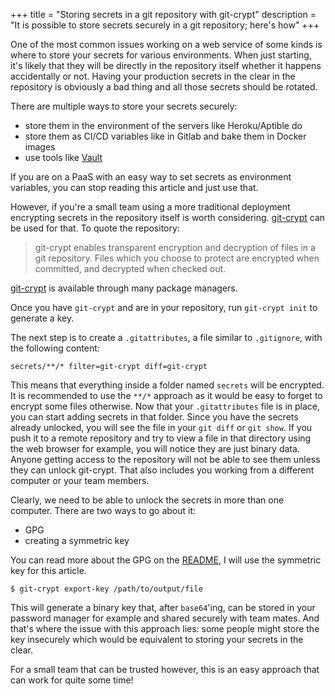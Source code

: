 +++
title = "Storing secrets in a git repository with git-crypt"
description = "It is possible to store secrets securely in a git repository; here's how"
+++

One of the most common issues working on a web service of some kinds is where to
store your secrets for various environments. When just starting, it's likely that
they will be directly in the repository itself whether it happens accidentally or not. Having your production secrets
 in the clear in the repository is obviously a bad thing and all those secrets should be rotated.

There are multiple ways to store your secrets securely:

- store them in the environment of the servers like Heroku/Aptible do
- store them as CI/CD variables like in Gitlab and bake them in Docker images
- use tools like [Vault](https://www.vaultproject.io/)

If you are on a PaaS with an easy way to set secrets as environment variables, you can stop reading this article and just use that.

However, if you're a small team using a more traditional deployment encrypting secrets in the repository itself is worth
considering. [git-crypt](https://github.com/AGWA/git-crypt) can be used for that. To quote the repository:

> git-crypt enables transparent encryption and decryption of files in a git repository. 
> Files which you choose to protect are encrypted when committed, and decrypted when checked out.

[git-crypt](https://github.com/AGWA/git-crypt) is available through many package managers.

Once you have `git-crypt` and are in your repository, run `git-crypt init` to generate a key. 

The next step is to create a `.gitattributes`, a file similar to `.gitignore`, with the following content:

```gitignore
secrets/**/* filter=git-crypt diff=git-crypt
```

This means that everything inside a folder named `secrets` will be encrypted. It is recommended to use the `**/*` approach as
it would be easy to forget to encrypt some files otherwise.
Now that your `.gitattributes` file is in place, you can start adding secrets in that folder. Since you have the secrets
already unlocked, you will see the file in your `git diff` or `git show`. If you push it to a remote repository and try
to view a file in that directory using the web browser for example, you will notice they are just binary data. Anyone getting access
to the repository will not be able to see them unless they can unlock git-crypt. That also includes you working from
a different computer or your team members.

Clearly, we need to be able to unlock the secrets in more than one computer. There are two ways to go about it:

- GPG
- creating a symmetric key

You can read more about the GPG on the [README](https://github.com/AGWA/git-crypt#using-git-crypt), I will use the symmetric
key for this article.

```
$ git-crypt export-key /path/to/output/file
```

This will generate a binary key that, after `base64`'ing, can be stored in your password manager for example and shared securely
with team mates. And that's where the issue with this approach lies: some people might store the key insecurely which would be 
equivalent to storing your secrets in the clear.

For a small team that can be trusted however, this is an easy approach that can work for quite some time! 